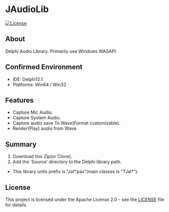 # JAudioLib

[![License](https://img.shields.io/badge/License-Apache%202.0-blue.svg)](LICENSE)

## About

Delphi Audio Library.
Primarily use Windows WASAPI.

## Confirmed Environment

* IDE: Delphi12.1
* Platforms: Win64 / Win32

## Features

* Capture Mic Audio.
* Capture System Audio.
* Capture audio save To Wave(Format customizable).
* Render(Play) audio from Wave.

## Summary

1. Download this Zip(or Clone).
2. Add the 'Source' directory to the Delphi library path.

* This library units prefix is "Jal*.pas"(main classes is "TJal*").

## License

This project is licensed under the Apache License 2.0 - see the [LICENSE](LICENSE) file for details.
